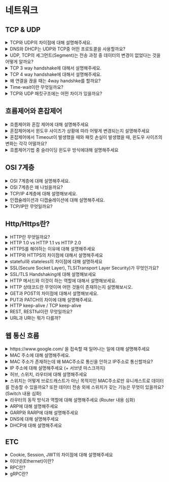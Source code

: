 # 네트워크
## TCP & UDP
<details>
<summary>TCP와 UDP의 차이점에 대해 설명해주세요.</summary>

<hr>

- TCP는 Receiver와 Sender사이에 연결을 만들고 해당 연결을 기반으로 데이터를 주고받는 **연결 지향형 프로토콜**이며 UDP는 연결 없이 전송하는 **비연결형 프로토콜**이다.
- TCP는 데이터를 순서대로 보내고 순서대로 수신하는 반면에 UDP는 수신의 순서가 중요하지 않다.
- TCP는 연결의 체증을 제어하기 위해 흐름제어(Flow Control)과 혼잡제어(Congestion Control)을 진행한다. 반대로 UDP는 수행하지 않는다.
- 속도 측면에서는 비연결형인 UDP가 더 빨라서 스트리밍과 같이 연속성이 중요한 서비스에 사용된다. 반면에 TCP는 속도가 느린대신 연결을 맺고 통신을 하기에 신뢰성이 중요한 서비스에 이용한다.

![](img/network/tcp_udp.png)

<hr>
</details>


<details>
<summary>DNS와 DHCP는 UDP와 TCP중 어떤 프로토콜을 사용할까요?</summary>

<hr>

- UDP를 사용한다. 그 이유는 Sender, Receiver사이에 연결을 맺으면 보내고 받는 데이터 크기에 비하여 연결에 드는 비용이 더 크기 때문이다. Root DNS 같은 경우 모든 것들과 TCP로 연결을 맺게 된다면 부담이 너무 크기에 연결 없는 UDP방식을 사용한다.

<hr>
</details>


<details>
<summary>UDP, TCP의 세그먼트(Segment)는 전송 과정 중 데이터의 변경이 없었다는 것을 어떻게 알까요?</summary>

<hr>

각각의 세그먼트는 헤더의 Checksum을 통해 데이터의 변경이 발생했는지 체크를 해준다.

- Sender는 세그먼트의 16-bit로 표현한 Content와 Header필드 값을 더한 다음 1의 보수를 만들어 checksum 필드에 추가한다.
- Receiver는 반대로 Content와 Header의 필드값을 16-bit로 변환 후 더한 값을 1의 보수로 변경한 후 checksum의 필드와 같은지 확인한다. 만약 같다면 데이터 전송 과정에서 문제가 발생하지 않은 것이고, 다르다면 해당 세그먼드는 에러가 담긴 세그먼트로 판단한다.

<hr>
</details>


<details>
<summary>TCP 3 way handshake에 대해서 설명해주세요.</summary>

<hr>

3 way handshake는 TCP통신에서 가상회선을 만드는 단계이다. 회선을 만드는 과정에서는 SYN 패킷과 ACK 패킷을 통해 회선을 만든다. 과정은 아래와 같다.

![Untitled](img/network/3-way-handshake.png)

1. 클라이언트는 서버에 접속을 요청하는 SYN 패킷을 보낸다.
2. 서버는 SYN요청을 받고 클라이언트에게 요청을 수락한다는 ACK 와 SYN flag 가 설정된 패킷을 발송하고 클라이언트가 다시 ACK으로 응답하기를 기다린다.
3. 클라이언트는 서버에게 연결을 맺었다는 ACK을 보내고 이후로부터는 연결이 이루어지게 된다.

<hr>
</details>


<details>
<summary>TCP 4 way handshake에 대해서 설명해주세요.</summary>

<hr>

4 way handshake는 TCP통신에서 가상 회선을 해제하는 단계이다. 과정은 아래와 같다.

![Untitled](img/network/4-way-handshake.png)

1. 클라이언트가 연결을 종료하겠다는 FIN플래그를 전송한다.
2. 서버는 확인메시지(ACK)를 보내고 남은 데이터를 이어서 전송한다.
3. 서버가 통신이 끝났으면 연결이 종료되었다고 클라이언트에게 FIN플래그를 전송한다.
4. 클라이언트는 확인했다는 메시지를 보낸다.

<hr>
</details>


<details>
<summary>왜 연결을 끊을 때는 4way handshke를 할까요?</summary>

<hr>

- Client가 데이터 전송을 마쳐서 연결을 끊으려 하더라도 Server는 아직 보낼 데이터가 남아 있을 수 있기 때문에 일단 FIN에 대한 ACK만 보내고, 데이터를 모두 전송한 후에 자신도 FIN 메세지를 보낸다.

<hr>
</details>


<details>
<summary>Time-wait이란 무엇일까요?</summary>

<hr>

4way handshake에서 Server에서 FIN을 전송하기 전에 전송한 패킷이 Routing 지연이나 패킷 유실로 인한 재전송 등으로 인해 FIN패킷보다 늦게 도착하는 상황이 발생하면 해당 패킷은 Drop되고 데이터는 유실될 것이다. 이러한 현상에 대비하여 Client는 Server로부터 FIN을 수신하더라도 일정시간(디폴트 240초) 동안 세션을 남겨놓고 잉여 패킷을 기다리는 과정을 거치게 되는데 이 과정을 TIME_WAIT 라고 한다.

<hr>
</details>


<details>
<summary>TCP와 UDP 패킷구조에는 어떤 차이가 있을까요?</summary>

<hr>

UDP는 비연결형 통신이라 출발지와 목적지의 Port정보와 UDP 세그먼트의 길이, checksum, data(payload)만을 갖고 있다.

하지만 TCP는 연결형 통신에 데이터간 전송 순서를 보장해야하기에 sequence number, ack number, receive window등 여러 추가 데이터들이 들어간다.

<hr>
</details>

## 흐름제어와 혼잡제어
<details>
<summary>흐름제어와 혼잡 제어에 대해 설명해주세요</summary>

<hr>

흐름제어(Flow Control)는 데이터의 수신자가 송신자가 보내주는 데이터의 양을 **수신자의 버퍼사이즈에 오퍼블로우가 발생하지 않도록 속도를 조절**해주는 방법이다.

전송 속도를 조절하는 방법은 상대방에게 응답을 할 때 TCP header중 하나인 **rwnd**에 **남은 버퍼 사이즈 정보를 추가**해서 보내주고 송신자는 해당 데이터를 보고 in-flight data의 양(전송 속도)을 조절한다.

> receive window를 참고하여 조절한다.
>

혼잡제어(Congestion Control)는 **네트워크 내의 패킷 수가 넘치게 증가하는 혼잡 현상을 방지**하는 방법이다. 즉, 네트워크의 혼잡을 피하기 위해 송신측에서 보내는 데이터의 전송 속도를 강제로 줄이는 작업을 말한다.

송신자는 congestion window를 통해 시간에 따른 네트워크 혼잡도를 판단해 Sending Rate를 변경한다.

> congestion window를 통해 조절한다.
>

Sender TCP window = min(congestion window, receive window)

<hr>
</details>

<details>
<summary>혼잡제어에서 윈도우 사이즈가 상황에 따라 어떻게 변경되는지 설명해주세요</summary>

<hr>

혼잡제어는 기본적으로 Window size를 **AIMD**(Additive Increase, Multiplicative Decrease)방식으로 전송이 성공적으로 진행되면 1씩 증가, 실패하면 절반으로 감소하는 방식으로 진행됩니다. 하지만 초기에는 window size를 1씩 증가시키면 최적점으로 가기까지 너무 오랜 시간이 걸려 Slow Start라고 전송이 성공적으로 진행될 시 2배씩 증가하도록 합니다. 2배씩 증가를 하며 손실이 발생하면 그 때부터 AIMD방식으로 손실이 발생했을 때는 2분의 1, 성공하였을 때는 1씩 증가시킵니다.

<hr>
</details>

<details>
<summary>혼잡제어에서 Timeout이 발생했을 때와 패킷 손실이 발생했을 때, 윈도우 사이즈의 변화는 각각 어떨까요?</summary>

<hr>

Timeout은 네트워크 상에 심각한 혼잡이라고 판단하여 Window size를 0으로 줄인 후, 다시 Slow Start를 통해 exponential하게 증가시킵니다. 반면에 패킷 손실의 경우는 AIMD의 방식대로 Window size를 절반으로 줄입니다.

> Timeout이 발생하여 window size를 0으로 줄인 후 Slow Start를 할 경우, 손실이 발생하기까지 window size를 2배 증가시키는 것이 아니라 Timeout이 발생한 지점의 절반 지점까지만 Exponential하게 2배씩 증가한다. 이를 **Congestion Avoidance**라고 한다.
>

<hr>
</details>

<details>
<summary>흐름제어기법 중 슬라이딩 윈도우 방식에대해 설명해주세요</summary>

<hr>

네트워크 상태가 안 좋으면 패킷 유실 가능성이 커지므로 적절한 송신량을 결정해야 하는데 한 번에 데이터를 받을 수 있는 데이터 크기를 윈도우 사이즈(window size)라고 하며 네트워크 상황에 따라 이 윈도우 사이즈를 조절하는 것을 슬라이딩 윈도우(sliding window)라고 한다.

- 슬라이딩 윈도우 프로토콜은 흐름제어를 위한 프로토콜 중 가장 많이 사용된다.
- Stop-and-wait 방식에서는 ack을 받고 나서 다음 프레임을 전송해야하여 비효율적인데 **슬라이딩 윈도우에서는 송신자가 보낸 프레임에 대한 ack을 받지 않더라도 윈도우 내에 있는 다른 프레임을 전송할 수 있다는 이점이 있다.**
- **슬라이딩 윈도는 데이터가 전송되었는지에 대한 확인 응답(ACK)이 수신될 때마다 윈도우의 범위를 이동시키기에 슬라이딩 윈도우라고 부른다.**

- 수신을 처리하고 프레임 재전송을 하는 방법에 따라 GO-BACK-N 과 Selective Retransmission으로 나뉘게 된다.
    - GO-BACK-N
        - 윈도우 내에서 오류가 발생한 프레임 이후의 패킷은 모두 버리고 재전송하는 방식이다.
        - 1~10까지의 프레임이 있을 때, 6번 프레임에 대한 응답이 오지 않는다면 6~10까지의 프레임을 모두 재전송한다.
    - 선택적 재전송 방식 (Selective Retransmission)
        - GO-BACK-N처럼 모든 패킷을 버리는 것이 아닌, 오류가 발생한 프레임만 선택적으로 재전송하는 방식이다.

### Reference
- [슬라이딩 윈도우 프로토콜 (흐름제어)](https://lordofkangs.tistory.com/58)

<hr>
</details>

## OSI 7계층
<details>

<summary>OSI 7계층에 대해 설명해주세요.</summary>

<hr>

OSI 7 계층은 네트워크 프로토콜이 통신하는 구조를 7개의 계층으로 분리하여 각 계층간 상호 작동하는 방식이다.

계층으로는 물리계층, 데이터링크 계층, 네트워크 계층, 전송 계층, 세션 계층, 표현 계층, 응용 계층으로 나뉘게 된다.

- 과거에는 통신용 규약이 표준화되지 않아 각 벤더에서 별도로 개발했기에 호환되지 않는 시스템이나 애플리케이션이 많았고 통신이 불가능했다. 이를 하나의 규약으로 통합하려는 노력이 현재 OSI 7계층으로 남아있다.

> OSI 7계층은 네트워크 동작을 이해하기에 좋지만 현재 대부분의 프로토콜은 TCP/IP 프로토콜 스택 기반으로 되어있다.

- 복잡한 데이터 전송 과정을 OSI 7계층으로 나누어보면 이해하기 쉽다.
- 계층별로 표준화된 프로토콜 템플릿을 통해 네트워크 프로토콜을 전부 개발하는 대신 계층별로 프로토콜을 개발해 네트워크 구성 요소들을 모듈화 할 수 있다.
- OSI 7계층은 계층의 역할과 목표에 따라 크게 2계층으로 나눌 수 있다.
    - 1~4계층: 데이터 플로 계층(Data Flow Layer) / 하위 계층(Lower Layer)
        - 상대방에게 데이터를 잘 전달하는 역할을 갖고 있다.
    - 5~7계층: 애플리케이션 계층(Application Layer) / 상위 계층(Upper Layer)

### 1계층 - 물리 계층

- 물리적 연결과 관련된 정보를 정의한다.
- 주로 전기 신호를 그대로 잘 전달하는 것이 목적이라 전기 신호가 1계층 장비에 들어오면 전기 신호를 재생성해서 내보낸다.
- 1계층 장비는 주소의 개념이 없어 전기 신호가 들어온 포트를 제외하고는 모든 포트에 같은 전기 신호를 전송한다.
- 주요 장비: 허브(Hub), 리피터(Repeater), 케이블(Cable), 커넥터(Connector), 트랜시버(Transeiver), 탭(TAP)
- 주요 프로토콜: RS-232, RS-449, C.35, S 등의 케이블
- PDU: **Bits**

> PDU → Prodocol Data Unit


### 2계층 - 데이터 링크 계층

- 전기 신호를 모아 우리가 알아볼 수 있는 데이터 형태로 처리한다.
- 주소 정보(**MAC**)를 정의하고 정확한 주소로 통신이 되도록 하는데 초점이 맞춰져 있다.

  > MAC 주소를 의미하는 NIC(Network Interface Card)는 2계층 구성요소이다.

- 1계층과 다르게 주소의 개념이 있어 출발지와 도착지 주소를 확인하고 자신에게 보낸 것이 맞는지에 대해 검사한 후 데이터 처리를 수행한다.
- 전기 신호를 모아 데이터 형태로 처리하여 데이터에 대한 에러를 탐지하거나 고치는 역할을 수행할 수 있다.
    - 이더넷 기반 네트워크의 2계층에서는 에러 탐지 역할만 수행한다.
- 주요 장비: **스위치, 브릿지, 네트워크 카드**
- 주요 프로토콜: IEEE 802.2, FDDI
- PDU: **Frames**

### 3계층 - 네트워크 계층

- 논리적 주소인 IP가 정의된다.
- 3계층 장비인 라우터는 네트워크 주소 정보(IP)를 이용해 IP 주소를 이해할 수 있고 IP주소를 사용해 최적의 경로를 찾아 해당 경로로 패킷을 전송하는 역할을 한다.
- 주요 장비: **라우터, L3 스위치**
- 주요 프로토콜: **ARP, IPv4, IPv6, NAT, IPSec, VRRP, 라우팅 프로토콜**
- PDU: **Packets**

### 4계층 - 트랜스포트 계층

- 1,2,3계층은 신호와 데이터를 올바른 위치로 보내고 실제 신호를 잘 만들어 보는데 집중하였다면 4계층은 실제로 해당 데이터들이 정상적으로 잘 보내지도록 확인하는 역할을 한다.
- 패킷이 유실되거나 순서가 바뀌었을 때 바로잡아주는 역할을 담당한다.
- 주요 장비: **로드 밸런서, 방화벽**
- 주요 프로토콜: **TCP, UDP**, SCTP, DCCP, AH, AEP
- PDU: **Segments**

### 5계층 - 세션 계층

- 양 끝단의 응용 프로세스가 연결을 성립하도록 도와주고 연결이 안정적으로 유지되도록 관리하며 작업 완료 후에는 연결을 끊는 역할을 한다.
- TCP/IP 세션을 만들고 없애는 책임을 진다.
- 에러로 중단된 통신에 대한 에러 복구와 재전송도 수행한다.
- 주요 프로토콜: L2TP, PPTP, NFS, RPC, RTCP, SIP, SSH
- PDU: Datas

### 6계층 - 표현 계층

- 표현 방식이 다른 애플리케이션이나 시스템 간 통신을 돕기 위해 하나의 통일된 구문 형식으로 변환시키는 기능을 수행한다.
- 사용자 시스템의 응용 계층에서 데이터의 형식상 차이를 다루는 부담을 줄여준다.
- 번역기나 변환기 역할을 수행한다.
- MIME 인코딩, 암호화, 압축, 코드 변환과 같은 동작이 이루어진다.
- 주요 프로토콜: **TLS, SSH**, AFP
- PDU: Datas

### 7계층 - 애플리케이션 계층

- 애플리케이션 프로세스를 정의하고 애플리케이션 서비스를 수행한다.
- 네트워크 소프트웨어의 UI부분이나 사용자 입출력 부분을 정의한다.
- 주요 프로토콜: **HTTP, SMTP**, SMP, STUN, TFTP, TELNET, FTP
- PDU: Datas

<hr>
</details>

<details>
<summary>OSI 7계층은 왜 나눴을까요?</summary>

<hr>

- 통신이 일어나는 과정을 단계별로 파악할 수 있다.
- 계층이 독립적으로 분리되어 있어 특정 부분에 문제가 발생하면 다른 단계의 장비 및 소프트웨어를 건드리지 않아도 문제가 발생한 단계만 고치면 된다.

<hr>
</details>

<details>
<summary>TCP/IP 4계층에 대해 설명해보세요.</summary>

<hr>

- 현대 네트워크는 대부분 TCP/IP와 이더넷으로 이루어져있다.
- 실용성에 중점을 두고 개발되었다.
- OSI 7계층과 다르게 4계층으로 구분되어 있다.

![](img/network/tcp_ip_4layer.png)

<hr>
</details>

<details>
<summary>인캡슐레이션과 디캡슐레이션에 대해 설명해주세요.</summary>

<hr>

![Untitled](img/network/encapsulation.png)

**인캡슐레이션(Encapsulation)**

- 상위 계층에서 하위 계층으로 데이터를 보내면 물리 계층에서 전기 신호 형태로 네트워크를 통해 신호를 보내는 과정을 의미한다.
    - 상위 계층에서 내려오며 OSI 7계층을 기준으로 4, 3, 2 계층은 각각 네트워크 전송에 있어 자신이 필요한 정보를 헤더에 붙여서 보낸다.
    - 헤더에 붙이는 정보는 우리가 알아볼 수 있는 문자가 아닌 미리 정의된 비트 단위로 쓴다.

**디캡슐레이션(Decapsulation)**

- 하위 계층에서 상위 계층으로 데이터를 보내는 과정을 의미한다.
    - 상위 계층으로 디캡슐레이션하면서 각각 계층에서 추가된 헤더를 벗겨내며 정보를 확인한다.

📌 헤더에 아래의 정보는 반드시 포함되어 있어야 한다.

- **현재 계층에서 정의하는 정보**
    - 4계층의 목적은 큰 데이터를 잘 분할하고 받는 쪽에서 잘 조립하는 것이다. 시퀀스, 애크 번호와 같이 데이터의 순서와 누락된 패킷이 없는지 확인하는데 필요한 정보를 헤더에 적어 넣는다.
    - 3계층 헤더에는 3계층에서 정의하는 논리적인 주소인 **출발지, 도착지 IP 주소**를 헤더에 적어둔다.
    - 2계층은 MAC 주소를 정의하는데 3계층처럼 2계층도 **출발지, 도착지 MAC 주소** 정보를 헤더에 넣습니다.
- **상위 프로토콜 지시자**

  > 인캡슐레이션 과정에서는 상위 프로토콜이 많아도 문제가 없지만 디캡슐레이션하는 목적지 쪽에서는 헤더에 아무 정보가 없으면 어떤 상위 프로토콜로 올려보내 줘야 할지 결정할 수 없다. 그래서 헤더에 상위 프로토콜 지지자는 필수적으로 기재해야 한다.
  >

  > 각 계층마다 상위 프로토콜 지지자를 갖고 있지만 이름이 달라 4계층은 포트 번호(Port Number), 3계층은 프로토콜 번호(Protocol Number), 2계층은 이더 타입(Ether type)이라고 부른다.
  >
  > - 포트번호는 4계층 헤더에 기재되었지만 애플리케이션 계층에서 프로토콜 종류를 나타내주는 정보이다.

<hr>
</details>


<details>
<summary>TCP/IP란 무엇일까요?</summary>

<hr>

TCP/IP는 **인터넷 프로토콜 스위트**로 온라인상의 안전하고 효율적인 데이터 전송의 필수 요건을 정의한다.

> 인터넷 프로토콜 스위트(Internet Protocol Suite)는 인터넷에서 컴퓨터들이 서로 정보를 주고받는데 쓰이는 통신규약(프로토콜)의 모음이다.
>

> 인터넷 프로토콜 중 TCP와 IP가 가장 많이 쓰이기 때문에 TCP/IP 프로토콜 슈트라고 불린다. (거의 현대 네트워크의 대부분이 TCP/IP와 이더넷으로 이루어져있다.)
>

TCP/IP는 패킷 통신 방식의 인터넷 프로토콜인 IP (인터넷 프로토콜)와 전송 조절 프로토콜인 TCP (전송 제어 프로토콜)로 이루어져 있다. IP는 패킷 전달 여부를 보증하지 않고, 패킷을 보낸 순서와 받는 순서가 다를 수 있다. TCP는 IP 위에서 동작하는 프로토콜로, 데이터의 전달을 보증하고 보낸 순서대로 받게 해준다. HTTP, FTP, SMTP 등 TCP를 기반으로 한 많은 수의 애플리케이션 프로토콜들이 IP 위에서 동작하기 때문에, 묶어서 TCP/IP로 부르기도 한다.

즉, TCP/IP를 사용한다는 것은 송신자가 수신자에게 IP 주소를 사용하여 데이터를 전달하고 해당 전송의 신뢰성은 TCP를 통해 유지하게 된다.

### OSI와 비교

두 모델은 관련은 있으나 서로 완전히 들어맞지는 않는다.

가장 큰 차이는 계층의 수다. OSI 7계층과 다르게 4계층으로 구분되어 있다.

![Untitled](img/network/tcp-ip.png)

### Reference
- [https://aws-hyoh.tistory.com/entry/TCPIP-쉽게-이해하기](https://aws-hyoh.tistory.com/entry/TCPIP-쉽게-이해하기)

<hr>
</details>

## Http/Https란?
<details>
<summary>HTTP란 무엇일까요?</summary>

<hr>

- 서버/클라이언트 모델을 따라 데이터를 주고받기 위한 프로토콜이다.
- 인터넷 상에서 하이퍼텍스트를 교환하기 위해 **통신규약으로 80포트를 사용**하고 있다.
- OSI 7계층 중에서는 **7계층인 애플리케이션 레벨**에 속하며 TCP/IP위에서 작동한다.
- 상태를 갖고 있지 않은 **Stateless 프로토콜**이며 Method, Path, Version, Header, Body 등으로 구조가 구성되어 있다.

<hr>
</details>

<details>
<summary>HTTP 1.0 vs HTTP 1.1 vs HTTP 2.0</summary>

<hr>

### HTTP 1.0

- 브라우저에 친화적인 프로토콜이다.
- Method: GET, HEAD, POST
- Connection 특성: 응답 직후 종료

> Connection을 응답 직후에 닫기 때문에 각각의 요청마다 새로운 연결을 열고 닫으며 불필요한 3-way handshaking을 하게 된다.


### HTTP 1.1

- 오늘날 가장 많이 사용되는 HTTP 버전이다.
- 영구 및 `파이프 라인` 연결, 압축/압축 해제, 가상 호스팅, 캐시 등이 추가되어 응답속도가 빨라지고 대역폭이 절약되는 등 성능 최적화 및 기능 향상되었다.
- Method: GET, HEAD, POST, PUT, DELETE, TRACE, OPTIONS
- Connection 특성: Persistent Connection(지속 연결)
    - 한번 Connection을 맺고 해당 Connection이 열려있다면, Connection을 통해 Request/Response 작업을 진행한다.
    - `HTTP 1.1 Keep-Alive Pipelining`: Pipelining을 사용할 때, client는 여러 request를 response의 응답을 기다리지 않고 보낼 수 있다.
    - `HTTP 1.1 Keep-Alive Multiple Connections`: 클라이언트는 많은 양의 objects를 검색하는 성능을 높이기 위해 TCP 다중 연결을 할 수 있다.

### HTTP 2.0

- HTTP 1.1 프로토콜을 계승하며 성능 향상에 초점을 맞췄다.
    - HTTP 1.1은 Plain Text(평문)을 사용하고 개행으로 구별되었으나 2.0은 바이너리 포맷으로 인코딩된 Message, Frame으로 구성된다.
- Connection: **Multiplexed Streams**
    - 한 Connection으로 동시에 여러 개 메시지를 주고 받을 수 있으며, Response는 순서에 상관없이 stream으로 주고받는다.

### Reference
- [HTTP 프로토콜 1.0 vs 1.1 vs 2.0 비교](https://hirlawldo.tistory.com/106)

<hr>
</details>


<details>
<summary>HTTPS를 해야하는 이유에 대해 설명해주세요</summary>

<hr>

패킷 탈취, 클라이언트 위장할 수 있는 등의 보안문제로부터 사용자와 서비스를 보호해줍니다.

<hr>
</details>

<details>
<summary>HTTP와 HTTPS의 차이점에 대해서 설명해주세요</summary>

<hr>

- HTTP는 따로 암호화 과정을 거치지 않기 때문에 중간에 패킷을 가로챌 수 있고, 수정할 수 있다. 즉, HTTP는 보안에 취약점이 있어 이를 보안하기 위해 HTTPS가 나왔다. HTTPS는 중간에 암호화 계층을 거쳐서 패킷을 암호화한다.
- HTTP는 통신규약으로 80포트를 사용하며 HTTPS는 443포트를 사용한다.
- HTTPS는 대칭키와 비대칭키 암호화를 모두 사용하여 빠른 연산속도와 안정성을 모두 얻고 있다. HTTP와 비교하였을 때는 키의 암호화/복호화 과정이 필요하여 속도가 느리긴하지만 거의 차이를 느끼기 어렵다.

### HTTPS 동작 과정

1. 브라우저(클라이언트)가 서버로 최초 연결을 시도한다.
2. 서버는 인증서(공개키)를 브라우저에게 넘겨준다.
3. 브라우저는 인증서의 유효성을 검사하고 세션키를 발급한다.
4. 브라우저는 세션키를 보관하고 추가로 서버의 공개키로 세션키를 암호화하여 서버로 전송한다.
5. 서버는 개인키로 암호화된 세션키를 복호화하여 세션키를 얻는다.
6. 브라우저와 서버는 동일한 세션키를 공유함으로 데이터를 전달할 때 세션키로 암호화/복호화를 진행한다.

### Reference
- [2022-ConquerCS/HTTP vs HTTPS.md at main · woowacourse-study/2022-ConquerCS](https://github.com/woowacourse-study/2022-ConquerCS/blob/main/2%EC%A3%BC%EC%B0%A8/%EB%A0%89%EC%8A%A4/HTTP%20vs%20HTTPS.md)

<hr>
</details>


<details>
<summary>stateful와 stateless의 차이점에 대해 설명하세요</summary>

<hr>

### Stateful

**Statsful**은 서버가 클라이언트의 상태를 보존하여 둘 사이의 상태를 유지하는 것을 의미한다. 대표적으로는 홈페이지 로그인을 하였을 때 서버가 상태를 유지하여 페이지를 이동하여도 로그인이 유지되는 예가 있다. 이때 정보들은 일반적으로 브라우저의 쿠키나 서버의 세션 메모리에 저장한다.

- Stateful은 사용중이던 서버의 사용이 어려워져 다른 서버를 사용해야 할 때 발생한다. 다른 서버를 사용할 경우, 해당 서버에서는 이전에 사용하던 서버에서 갖고 있던 상태값들을 갖고있지 않아서 문제가 발생하게 된다.
- 또한 서버에서 갖고 있을 클라이언트의 정보량(용량)은 한정적일텐데 많은 유저가 몰릴 경우 처리량의 한계를 느낄 수 있다.

> 현업에서는 이러한 클라이언트의 상태 데이터를 따로 캐시 서버(Redis)에 저장하여 이용한다.
>

> 프로토콜로는 TCP가 있다.
>

### Stateless

**Stateless**는 서버가 클라이언트의 상태를 보존하지 않는 관계를 의미한다. 서버는 단순히 요청이 오면 응답을 보내주는 역할만을 수행하며, 상태 관리는 모두 클라이언트에게 위임한다. 즉, 통신에 필요한 모든상태 정보는 클라이언트가 갖고있다가 서버와 통신할 때 해당 정보들을 같이 보내어 통신을 하는 구조이다. 덕분에 Stateful와 다르게 사용중이던 서버의 장애가 발생하였을 때 다른 서버를 이용하여도 문제가 없다.

- 대표적인 Stateless 프로토콜로는 UDP와 HTTP가 있다.
- 스케일 아웃(수평확장)이 유리하다.
- 단점
  - Stateless의 문제점으로는 대표적으로 요청을 할 때마다 자신의 정보를 담아 보내야해서 Stateful보다 많은 데이터가 소모된다는 점이있다.
  - 요청마다 TCP/IP 을 새로 맺어야 함 - 3 way handshake 시간이 추가됨.
  - 단적인 예로는 페이지 로딩을 위해 html, js, css 등의 파일을 로드할 때 N번의 3way handshaking이 필요했다.
  - 지금은 http 지속 연결(Persistent Connections)로 문제 해결

### Reference
- [[WEB] 🌐 Stateful / Stateless 차이 💯 정리](https://inpa.tistory.com/entry/WEB-%F0%9F%93%9A-Stateful-Stateless-%EC%A0%95%EB%A6%AC)

<hr>
</details>


<details>
<summary>SSL(Secure Socket Layer), TLS(Transport Layer Security)가 무엇인가요?</summary>

<hr>

HTTPS를 위해 사용되는 **암호화기반의 인터넷 보안 프로토콜**이다. 이는 전달되는 모든 데이터를 암호화하고 사이버 공격도 차단한다.

둘의 차이 SSL은 1996년 이후 업데이트 되지 않고 사라지고 있다. 그렇기에 취약성도 있어 사용 중단을 권장하고 있다. 이를 대체할 것이 바로 TLS이다. TLS는 SSL의 업데이트 버전이다.

<hr>
</details>


<details>
<summary>SSL/TLS Handshaking에 대해 설명해보세요</summary>

<hr>

![Untitled](img/network/ssl-handshaking.png)

1. ***ClientHello(암호화 알고리즘 나열 및 전달)***: 클라이언트가 서버에 연결을 시도하며 전송하는 패킷이다. 자신이 사용가능한 Cyper Suite 목록, SessionID, SSL 프로토콜 버전, Random Byte등을 전달한다.

   > Cipher Suite는 SSL 프로토콜 버전, 인증서 검정, 데이터 암호화 프로토콜, Hash 방식 등의 정보를 담고 있는 존재이다.

2. ***ServerHello(암호화 알고리즘 선택)***:  서버는 클라이언트가 보낸 ClientHello 패킷을 받아 CyperSuite 중 하나를 선택한 후 자신의 SSL 프로토콜 버전 등과 함께 다음 클라이언트에게 보낸다.

   > ClientHello에서 보낸 Cyper Suite는 여러개이지만 ServerHello에서는 서버가 한개만을 선택하여 보내기에 1개의 CyperSuite가 들어있다.

3. ***Server Certificate(인증서 전달)***: Server는 자신의 Server가 발행한 공개키가 들어있는 SSL인증서를 클라이언트에게 전달한다. 클라이언트는 서버가 보낸 CA의 개인키로 암호화된 SSL인증서를 CA에 등록되어있는 공개키를 사용해 복호화한다. 복호화에 성공하면 인증서는 CA가 서명한 것이 맞으니 유효성 검증이 되는 것이다.
    1. ***Server Key Exchange / ServerHello Done***:  서버의 공개키가 SSL 인증서 내부에 없는 경우 서버가 직접 전달하겠다는 뜻으로 공개키가 SSL 인증서 내부에 있을 경우 Server KeyExchange 과정은 생략된다.

       인증서 내부에 서버의 공개키가 있다면 클라이언트가 CA의 공개키를 통해 인증서를 복호화한 후 서버의 공개키를 확보할 수 있다. 그리고 서버가 작업을 마쳤다고 **ServerHelloDone**을 전달한다.

4. ***Client Key Exchange(데이터를 암호화 할 대칭키 전달)***: 클라이언트는 데이터 암호화에 사용할 대칭키를 생성한 후 SSL 인증서 내부에서 추출한 서버의 공개키를 이용하여 암호화한 후 서버에 전달한다. 전달된 대칭키가 SSL Handshaking의 목적이자, 추후 데이터를 암호화할 대칭키이다.
5. ***Client/Server Hello Done(정보 전달 완료)***
6. ***ChangeCipherSpec/ Finished*** : ChangeCiperSpec 패킷은 클라이언트와 서버 모두가 서로에게 보내는 패킷으로 교환할 정보를 모두 교환한 뒤 통신할 준비가 다 되었음을 알리는 패킷이다. 그 후 finish 패킷을 보내어 SSL handshake를 종료한다.

### Reference
- [2022-ConquerCS/TLS, SSL HandShake.md at main · woowacourse-study/2022-ConquerCS](https://github.com/woowacourse-study/2022-ConquerCS/blob/main/2%EC%A3%BC%EC%B0%A8/%EB%A0%89%EC%8A%A4/TLS%2C%20SSL%20HandShake.md)

<hr>
</details>


<details>
<summary>HTTP 메서드와 이것이 하는 역할에 대해서 설명해보세요.</summary>

<hr>

HTTP 메소드는 `클라이언트가 웹 서버에게 사용자 요청의 목적이나 종류를 알리는 수단`이다.

- `GET` : 리소스 조회
- `POST` : 요청 데이터 처리, 주로 데이터 등록에 사용
- `PUT` : 리소스를 대체, 해당 리소스가 없으면 생성
- `PATCH` : 리소스를 일부만 변경
- `DELETE` : 리소스 삭제
- `HEAD`: GET과 동일하지만 메시지 부분을 제외하고, 상태 줄과 헤더만 반환
- `OPTIONS`: 대상 리소스에 대한 통신 가능 옵션을 설명(주로 CORS에서 사용)
- `CONNECT`: 대상 자원으로 식별되는 서버에 대한 터널을 설정
- `TRACE`: 대상 리소스에 대한 경로를 따라 메시지 루프백 테스트를 수행

![](img/network/http_method.png)

<hr>
</details>


<details>
<summary>HTTP 상태코드란 무엇이며 어떤 것들이 존재하는지 설명해보시오.</summary>

<hr>

http 상태 코드는 클라이언트가 보낸 요청의 처리 상태를 응답에서 알려주는 기능이다.

- **1xx (Informational)**: 요청이 수신되어 처리중
- **2xx (Successful)**: 요청 정상 처리
- **3xx (Redirection)**: 요청을 완료하려면 추가 행동이 필요
- **4xx (Client Error)**: 클라이언트 오류, 잘못된 문법등으로 서버가 요청을 수행할 수 없음
- **5xx (Server Error)**: 서버 오류, 서버가 정상 요청을 처리하지 못함

<hr>
</details>

<details>
<summary>GET과 POST의 차이점에 대해서 설명해보세요.</summary>

<hr>

- GET: 서버로부터 리소스를 가져오기 위해 사용된다.
- POST: 서버로부터 리소스를 생성/변경하기 위해 사용된다.

**차이**

- GET의 경우 요청에 대해 캐시가 가능하고 POST는 캐시가 불가능하다.
- GET 요청은 멱등하나 POST는 서버에 리소스를 생성/업데이트 하여 멱등하다고 볼 수 없다.

<hr>
</details>


<details>
<summary>PUT과 PATCH의 차이에 대해 설명해주세요.</summary>

<hr>

- `PUT` : 리소스의 **모든 것**을 업데이트 한다.
- `PATCH` : 리소스의 **일부**를 업데이트 한다.

`PUT`은 항상 전체 리소스를 포함하여 요청을 보내어 **멱등성**(같은 요청을 여러번 수행하여도 동일한 결과를 만드는)성질을 갖고 있다.

하지만 반대로 `PATCH`는 변경을 하고싶은 일부 속성만을 변경하기에 상황에 따라 멱등성을 보장할 수도, 보장되지 않을 수도 있다.

대표적인 예시를 들면 `PATCH`요청을 보낼 때, 나이를 30으로 업데이트 하는 요청을 body에 `age:30`과 같이 명시적으로 보낼 경우 멱등성을 보장한다. 하지만 나이를 한 살 올리라는 의미로 `value:1` 의 값을 body에 담아 보낼 경우 요청을 보낼 때마다 결과가 달라 멱등하지 않게 된다.

### Reference
- [[ RESTful API] PUT과 PATCH의 차이 - 멱동성을 보장하는 PUT, 멱등성을 보장하지 않는 PATCH](https://oen-blog.tistory.com/211)

<hr>
</details>


<details>
<summary>HTTP keep-alive / TCP keep-alive</summary>

<hr>

**HTTP keep-alive**

`HTTP keep-alive`는 HTTP의 Persistent Connection을 맺는 기법 중 하나로 `HTTP 1.0+`부터 지원하고 있다. 하지만 해당 옵션은 설계상 여러 문제점(e.g. proxy 문제)이 생기며 `HTTP/1.1`부터는 사용되고 있지 않지만 여전히 많은 웹 애플리케이션에서 사용하고 있다.

> `HTTP/1.1`은 기본적으로 Persistent Connection을 지원하지만 `HTTP/1.0`은 하나의 요청이 끝나면 Connection을 닫는 것이 기본 설정이라 HTTP/1.0에서 지속 커넥션을 사용하려면 특정한 헤더들을 추가해줘야 한다. 그것이 바로 Connection 헤더와 Keep-alive 헤더이다.
>

**TCP의 Keep alive**

3-way handshake를 통해 얻은 세션을 요청에 대한 응답을 하더라도 없애지 않고 계속 유지해주는 기능이다.

![Untitled](img/network/tcp_keepAlive.png)

그림과 같이 TCP Keepalive는 일정 시간이 지나면 연결된 세션이 살아있는지 확인하기 위해 아주 작은 양의 패킷을 하나 보낸다. 패킷은 연결을 유지하기 원하는 쪽에서 보낸다. 패킷을 주고 받은 다음에 타이머는 원점으로 돌아가고 카운트를 진행한다.
최초로 세션이 연결된 다음 `tcp_keepalive_time` 동안 기다린다. 그리고 확인 패킷을 보내게 된다. 확인 패킷에 대한 응답이 오지 않으면 `tcp_keepalive_intv` 간격으로 `tcp_keepalive_probes` 만큼 패킷을 더 보낸다. `tcp_keepalive_probes`의 마지막 패킷에 대해서 응답이 오지 않으면 연결을 끊는다.
TCP Keepalive는 연결된 세션의 재활용 측면에서만 아니라 좀비 커넥션의 삭제에도 도움을 준다.
TCP 연결을 끊으려면 FIN 패킷이 필요하다. 하지만 다양한 이유로 FIN 패킷을 받을 수 없는 상황이 된다면 FIN 을 전달할 수 없어 계속 연결된 것처럼 남아있게 된다. TCP Keepalive 옵션을 사용한다면 일정시간동안 확인 패킷을 보내는 로직을 통해 일정시간 동안 응답이 없다면 연결을 종료하기 때문에 좀비 커넥션을 방지할 수 있다.

> TCP Keep-alive는 두 종단 간의 연결을 유지하기 위함이지만, HTTP keep-alive는 최대 얼마동안 연결을 유지할지 정하는 목적을 갖고 있다.
>

### Reference
- [Keepalive 정리](https://devidea.tistory.com/60)

<hr>
</details>


<details>
<summary>REST, RESTful이란 무엇일까요?</summary>

<hr>

Representational State Transfer(REST)는 API 작동 방식에 대한 조건을 부과하는 소프트웨어 아키텍처이다. REST 아키텍처 스타일을 따르는 API를 REST API라고 한다. 또한 REST 아키텍처를 구현하는 웹 서비스를 RESTful 웹 서비스라고 한다.

> RESTful API라는 용어는 일반적으로 RESTful 웹 API를 나타낸다.
>

REST의 특징은 Uri로 자원을 표시하고, 행위를 Http Method로 표현한다는 특징이 있다.

### REST 아키텍처 스타일의 원칙

- Uniform Interface (균일한 인터페이스)
  - 균일한 인터페이스는 모든 RESTful 웹 서비스 디자인의 기본으로 서버가 표준 형식으로 정보를 전송함을 나타냅니다.
- Stateless (무상태)
  - 클라이언트는 임의의 순서로 리소스를 요청할 수 있으며 모든 요청은 무상태이거나 다른 요청과 분리된다.
- Cacheable (캐시 가능성)
  - RESTful 웹 서비스는 서버 응답 시간을 개선하기 위해 클라이언트 또는 중개자에 일부 응답을 저장하는 프로세스인 캐싱을 지원한다.
- 온디맨드 코드
  - REST 아키텍처 스타일에서 서버는 소프트웨어 프로그래밍 코드를 클라이언트에 전송하여 클라이언트 기능을 일시적으로 확장하거나 사용자 지정할 수 있다.
- 계층화 시스템

### RESTful API의 이점

- **확장성**

  REST API를 구현하는 시스템은 REST가 클라이언트-서버 상호 작용을 최적화하기 때문에 효율적으로 크기 조정할 수 있습니다. 무상태는 서버가 과거 클라이언트 요청 정보를 유지할 필요가 없기 때문에 서버 로드를 제거합니다. 잘 관리된 캐싱은 일부 클라이언트-서버 상호 작용을 부분적으로 또는 완전히 제거합니다. 이러한 모든 기능은 성능을 저하시키는 통신 병목 현상을 일으키지 않으면서 확장성을 지원합니다.

- **유연성**

  RESTful 웹 서비스는 완전한 클라이언트-서버 분리를 지원합니다. 각 부분이 독립적으로 발전할 수 있도록 다양한 서버 구성 요소를 단순화하고 분리합니다. 서버 애플리케이션의 플랫폼 또는 기술 변경은 클라이언트 애플리케이션에 영향을 주지 않습니다. 애플리케이션 함수를 계층화하는 기능은 유연성을 더욱 향상시킵니다. 예를 들어, 개발자는 애플리케이션 로직을 다시 작성하지 않고도 데이터베이스 계층을 변경할 수 있습니다.

- **독립성**

  REST API는 사용되는 기술과 독립적입니다. API 설계에 영향을 주지 않고 다양한 프로그래밍 언어로 클라이언트 및 서버 애플리케이션을 모두 작성할 수 있습니다. 또한 통신에 영향을 주지 않고 양쪽의 기본 기술을 변경할 수 있습니다.

<hr>
</details>


<details>
<summary>URL과 URI는 뭐가 다를까?</summary>

<hr>

URL은 `위치 지정자`, URI는 `식별자`이다.

- URL은 Domain name

<hr>
</details>

## 웹 통신 흐름

<details>
<summary>https://www.google.com/ 을 접속할 때 일어나는 일에 대해 설명해주세요</summary>

<hr>

1. 웹 브라우저에 URL을 입력하고 Enter 키를 누릅니다.
2. 웹 브라우저가 도메인의 IP 주소를 조회합니다. (먼저 캐시를 찾고, 그다음 DNS를 검색합니다.)
  - Local DNS, Root DNS, TLD(Top Level Domain), Authoritative DNS 서버 순으로 탐색
3. 웹 브라우저가 찾은 IP 주소를 기반으로 서버와의 TCP 연결을 시작합니다.

   TCP/IP(Transmission Control Protocol/Internet Protocol)라고 하는 전송 제어 프로토콜을 사용하여 라우터 장비, 인터넷 서비스 제공회사 교환기를 통해 이동되어, 통신 회사간 경로인 라우팅 테이블을 따라서 연결할 IP 주소가 있는 웹 서버를 찾는다.

   > 요즘에는 많은 웹 사이트들이 직접 서버에 연결하기 보다는 콘텐츠 전송 네트워크(CDN)를 사용하여 정적 및 동적 콘텐츠를 웹 브라우저 가까이에 위치 시킨다.
   >

   > CDN은 콘텐츠를 사용자에게 더 가까이 제공하여 사이트의 원본 연결 성능을 개선하는 캐싱 서버의 글로벌 분산 네트워크입니다.
   >

   웹 브라우저가 인터넷에서 서버를 찾으면 웹 서버와 TCP 연결을 설정하고, HTTP를 통해 평문 통신을 시작합니다. 그러나, HTTPS를 사용하는 경우 주고 받는 데이터의 암호화를 위한 TLS (Transport Layer Security) 핸드셰이크라는 추가 과정을 수행한다.

4. 웹 브라우저가 HTTP 요청을 서버로 전송합니다. (필요한 경우, HTTPS 보안 통신이 진행됩니다.)

   웹 브라우저가 서버에 연결되면 통신 규약에 따라 요청을 보낸다.

5. 웹 서버가 요청을 처리하고 응답을 다시 웹 브라우저로 전송합니다.
  - 해당 부분에서는 Spring MVC 동작 과정을 엮어서 설명해도 좋다.
6. 웹 브라우저가 전송 받은 콘텐츠를 렌더링합니다.

<hr>
</details>


<details>
<summary>MAC 주소에 대해 설명해주세요.</summary>

<hr>

MAC(Media Access Control) 주소는 컴퓨터간 데이터를 전송하기 위해 있는 컴퓨터의 물리적 주소이다. 네트워크에 접속하는 모든 장비는 MAC주소라는 **물리적인 주소**가 있어야 해당 주소를 통해 통신할 수 있다. 통신은 일반적으로 논리적 주소인 IP를 기반으로 데이터를 요청/응답을 받는데 IP간 통신을 할 때는 내부적으로 2계층에서 각 라우터의 hop에서 MAC 주소와 MAC 주소 통신의 연속적인 과정을 거치게 된다.

- NIC(Network Interface Card)를 가진 각각의 기기들(컴퓨터, 라우터, 스위치 등)은 제조사가 부여하는 고유 번호인 MAC 주소를 갖고 있다.
- **MAC 주소는 2계층인 데이터 링크 계층**에서 사용된다.
- MAC 주소는 네트워크 장비 제조업체에서 장비를 출하할 때, 제조 업체에 할당된 주소 풀에 있는 주소를 할당한다
    - 제조 업체에 할당된 주소 풀을 **제조사 코드(Vendor Code)**라고 부르며 이는 국제 기구인 IEEE가 관리한다.
    - 생산할 때 하드웨어적으로 정해져 나오므로 **BIA(Burned-In Address)**라고도 부른다.
- MAC 주소는 16진수 12자리의 **48비트**로 표현된다.
    - 48비트는 24비트 단위로 앞 뒤로 구분된다.
    - 앞의 24비트인 **OUI**는 **제조사 코드**가 들어간다.
    - 뒤의 24비트인 **UAA**는 각 제조사에서 자체적으로 할당한다.
- 2계층에서의 동작
    - NIC는 자신의 MAC 주소를 갖고있고 전기 신호가 들어오면 2계층에서 데이터 형태(패킷)으로 변환하여 내용을 구분한 후 도착지 MAC 주소를 확인한다. 이때 도착지 MAC 주소가 자신의 MAC 주소와 다르면 패킷을 폐기한다. 반대로 패킷의 목적지 주소가 자신이거나 브로드캐스트, 멀티캐스트와 같은 그룹 주소이면 처리해야 할 주소로 인지해 패킷 정보를 상위 계층으로 넘겨준다.

PC간 통신을 할 때는 IP주소만을 알고 통신을 하며 거쳐가는 기기들의 MAC주소는 알지 못한다. 우리가 MAC주소를 전달하지 않아도 네트워크단에서 IP주소로 MAC주소를 알아오는 프로토콜이 존재하는데 이를 `ARP`라고 한다.

### Reference
- [맥 어드레스란 무엇인가? IP주소와 맥주소(MAC address) 차이, 맥 주소 확인하는 법 - 네트워크 기초](https://jhnyang.tistory.com/404)

<hr>
</details>


<details>
<summary>MAC 주소가 존재하는데 왜 MAC주소로 통신을 안하고 IP주소로 통신할까요?</summary>

<hr>

MAC 주소는 바로 옆 기기와의 통신에만 사용된다. 거리가 멀리 있는 기기간의 통신을 하게 될 경우 중간에 여러 기기들을 거쳐가야하기에 MAC주소로는 판단할 수 있다.

이를 해결하기 위해 IP주소가 존재한다. 만약 IP 주소 없이 MAC 주소만을 통해 라우팅한다면 각 고유한 주소를 라우팅 테이블에 일일이 입력하면 라우터에 부하가 걸릴 것이다. IP주소는 연속성을 갖기 때문에 IP주소를 다수로 한줄에 지정해줄 수 있으니 편리하다는 이점이 있다.

반대로 IP주소만을 사용할 경우에는 IP주소는 논리적인 주소라 언제든지 변경될 수 있는 특성때문에 문제가 발생할 수 있다. 그리하여 변경되지 않는 물리적 MAC 주소를 같이 사용한다.

<hr>
</details>

<details>
<summary>IP 주소에 대해 설명해주세요 (+ 서브넷 마스크까지)</summary>

<hr>

- IP는 v4, v6 두 체계가 사용되며 IPv4는 32비트, IPv6는 128비트이다.
- IPv4를 표기할 때는 4개의 옥텟(Octet, `.`)이라고 불리는 단위로 나눈다.
- MAC 주소는 16진수로 표현하였지만 IP는 10진수로 표기한다.
- IP 주소는 **네트워크 주소**와 **호스트 주소** 두 부분으로 나뉜다.→ 서브넷 마스크
    - **네트워크 주소** - 호스트들을 모은 네트워크를 지칭하는 주소로 네트워크 주소가 동일한 네트워크를 로컬 네트워크라고 한다.
    - **호스트 주소** - 하나의 네트워크 내에 존재하는 호스트를 구분하기 위한 주소이다.
    - 둘의 구분은 MAC 주소와 다르게 구분하는 경계점이 고정되어 있지 않다.
    - IP주소가 경계점을 고정하지 않은 이유는 **고정 네트워크 주소 체계에 비해 주소를 절약할 수 있다는 장점이 있기 때문**이다. → IP가 많이 필요한 곳이 있고 적게 필요한 곳들이 있어 가변적으로 만들 수 있다.

  > IP주소 체계는 필요한 호스트 IP 개수에 따라 네트워크의 크기를 다르게 할당할 수 있는 클래스(class)개념을 도입했다. A클래스는 1,600만개, B 클래스는 약 6만 5천개, C 클래스는 약 250개의 IP주소를 가질 수 있다. 각각 클래스를 구분하는 것은 네트워크 주소와 호스트 주소의 구분점이 어느 옥텟에 있는지에 따라 나뉘게 되며 이 구분자를 **서브넷 마스크**라고 한다.
  >

  > 클래스 기반의 네트워크 분할 기법은 과거에 사용했던 개념이고 현재는 클래스 기반으로 네트워크를 분할하지 않고 세밀하게 분할하고 할당하기 위해 네트워크 크기에 맞추어 1비트 단위로 네트워크를 상세히 분할한다.
>
- IP 체계에서는 맨 앞의 숫자를 네트워크 주소로, 맨 뒤의 숫자를 브로드캐스트 주소로 사용한다.

### 클래스풀과 클래스리스

앞서 A,B,C 클래스와 같은 클래스 기반의 IP 주소 체계를 클래스풀(classful)이라고 부른다. 초기 IP 주소 체계를 만들 때는 클래스 개념을 도입하여 확장성과 주소 낭비가 적은 최적의 조건을 만들 수 있었다. 하지만 클래스풀 기반의 체계는 낭비되는 IP들이 존재하여 늘어나는 IP 주소를 감당하기에 부족하였다. 이러한 IP 낭비 문제를 해결하기 위해 아래의 3가지 보존, 전환 전략을 만들어냈다.

- 클래스리스, CIDR(Classless Inter-Domain Routing) 기반의 주소 체계
- NAT와 사설 IP 주소
- IPv6

클래스리스 주소체계는 클래스 개념을 적용하지 않은 주소 체계이다. 클래스풀에서는 옥텟을 기준으로 클래스를 구분하였다면 클래스리스는 네트워크와 호스트 주소를 나누기 위해 서브넷 마스크(Subnet Mask)라는 구분자를 사용한다.

> 서브넷 마스크
>
> - 서브넷 마스크는 호스트주소와 네트워크 주소를 구분할 때 사용한다.
> - 2진수 숫자 1은 네트워크 주소, 0은 호스트 주소로 표시한다.
> - 보통은 우리가 편하게 읽기 위해 10진수를 사용해 `255.255.0.0`, `255.255.192.0` 과 같이 표현한다.
> - 비트 단위로 표현한다면 네트워크 주소인 1을 연속적으로 표현하여 `255.255.0.0`의 경우 `/16`으로 `255.255.192.0` 의 경우 `/18`로 표현한다.
> - ex) `102.123.53.231` 주소에 `255.255.0.0` 서브넷 마스크를 사용하는 IP는 네트워크 주소가 `102.123.0.0`이고 호스트 주소가 `0.0.53.231`이 된다. → 주소와 서브넷 마스크를 같이 표현할 경우 `102.123.54.231/16` 으로 표현한다.

<hr>
</details>

<details>
<summary>허브, 스위치, 라우터에 대해 설명해주세요</summary>

<hr>

### 허브 (Hub)

- 거리가 멀어질수록 줄어드는 전기 신호를 재생성해주고 여러대의 장비를 연결할 목적으로 사용된다.
- 1계층에서 동작하는 장비이다.
- 단순히 들어온 신호를 모든 포트로 내보내 네트워크에 접속된 모든 단말이 경쟁하게 되어 전체 네트워크의 성능이 줄어드는 문제가 있고 패킷이 무한 순환해 네트워크 전체를 마비시키는 장애의 원인이 되어 **현재 허브는 거의 사용되고 있지 않다.**

### 스위치 (Switch)

- 허브와 동일하게 여러 장비를 연결하고 통신을 중재하는 장비이다.
    - 내부 동작은 다르나 같은 역할을 하여 허브라는 용어를 공통적으로 사용한다.
- 2계층에서 동작하는 장비이다.
- 허브와 다르게 **MAC 주소를 이해하고 목적지가 연결된 포트로만 전기 신호를 보낸다.**

  > 허브는 모든 포트로 전기 신호를 보내고 스위치는 목적지 MAC 주소를 인지해 목적지로만 전기 신호를 보낸다.
>
- 스위치는 효율이 낮고 네트워크 응답 성능을 보장할 수 없었던 이더넷 네트워크가 성능 보장이 가능한 효율 높은 네트워크 기술로 발전할 수 있게 해줬다.

### 라우터 (Router)

- **정확한 방향으로 패킷이 전송되도록 경로를 지정하고 최적의 경로로 패킷을 포워딩한다.**
- 원격지로 쓸데없는 패킷이 전송되지 않도록 브로드캐스트와 멀티캐스트를 컨트롤하고 불분명한 주소로 통신을 시도할 경우, 이를 버린다.
- 3계층에서 동작하는 장비이다.
- 먼 지역에 위치한 네트워크와 통신하기 위해 만들어졌다.

<hr>
</details>

<details>
<summary>스위치는 어떻게 브로드캐스트가 아닌 목적지인 MAC주소로만 유니캐스트로 데이터를 전송할 수 있을까요? 또한 데이터 전송 외에 스위치가 갖는 기능은 무엇이 있을까요? (Switch 내용 심화)</summary>

<hr>

스위치가 없던 과거 이더넷 네트워크에서는 패킷(프레임)을 전송할 때 서로 경합하여 그로 인해 네트워크의 성능 저하가 컸다. 스위치는 이런 경쟁을 없애고 패킷을 동시에 여러 장비가 서로 간섭 없이 통신하도록 도와준다.

- 스위치는 네트워크 중간에서 패킷을 받아 필요한 곳에만 보내주는 네트워크의 중재자 역할을 한다.
    - 스위치의 핵심 역할은 누가 어느 위치에 있는지 파악하고 통신이 시작되면 알고 있는 위치로 패킷을 정확히 전송하는 것이다. → 이러한 동작은 MAC 주소와 단말이 위치하는 인터페이스 정보(포트)를 매핑한 **MAC 주소 테이블**을 갖고 있어서 가능하다.
- 스위치는 아무런 설정 없이 네트워크에 연결해도 2계층 주소인 MAC 주소를 기반으로 패킷을 전달하는 기본 동작을 수행한다.
- 스위치는 MAC 주소를 인식하고 패킷을 전달하는 기능 외에도 아래의 기능들이 존재한다.
    - 한 대의 장비에서 논리적으로 네트워크를 분리할 수 있는 VLAN 기능
    - 네트워크 루프를 방지하는 스패닝 트리 프로토콜(STP)
    - 그 외에도 다양한 보안 기능과 모니터링에 필요한 여러 기능들이 존재한다.
- 스위치의 동작은 MAC 주소 테이블을 기반으로 하며 패킷의 도착지가 테이블에 있으면 해당 주소가 매핑된 포트로만 패킷을 전송하고, 도착지가 테이블에 없다면 스위치는 전체 포트로 패킷을 전달한다. 스위치의 이러한 동작 방식을 아래의 3가지로 정리할 수 있다.
    - **플러딩 (Flooding)**
        - 테이블에 없는 MAC주소에 요청이 왔을 때 전체 포트로 패킷을 전달하는 것을 플러딩(Flooding)이라고 한다.
        - 스위치는 LAN에서 동작하여 자신의 테이블에 정보가 없더라도 어딘가에 장비가 있을 수 있다고 가정하고 도착지가 테이블에 없다면 전체 포트로 패킷을 전달한다.
    - **어드레스 러닝 (Address Learning)**
        - 스위치는 MAC 주소를 확인하고 원하는 포트로 포워딩하기위해 MAC 주소 테이블을 만들고 유지한다. 이러한 MAC 주소 테이블을 만들고 유지하는 과정을 어드레스 러닝이라고 한다.
    - **포워딩/필터링 (Forwarding/Filtering)**
        - MAC 주소 테이블에서 매칭되는 포트로 패킷을 **포워딩**하고 다른 포트로는 해당 패킷을 **필터링**하여 보내지 않는다.
        - 스위치는 일반적인 유니캐스트에 대해서만 포워딩과 필터링 작업을 수행한다.

<hr>
</details>

<details>
<summary>라우터의 동작 방식과 역할에 대해 설명해주세요 (Router 내용 심화)</summary>

<hr>

라우터는 라우터는 **원격지 네트워크(다른 LAN)와 연결할 때 필수 네트워크 장비이며 네트워크를 구성하는 핵심 장비**로써 ****정확한 방향으로 패킷이 전송되도록 경로를 지정하고 최적의 경로로 패킷을 포워딩하는 역할을 한다. 위의 문장을 통해 라우터의 역할은 크게 2가지인 것을 알 수 있다.

- **경로 지정**: 다양한 경로 정보를 수집해 최적의 경로를 라우팅 테이블에 저장한 후 패킷이 라우터로 들어오면 도착지 IP 주소와 라우팅 테이블을 비교해 최선의 경로로 패킷을 내보낸다.
- **포워딩**: 라우터에 들어오는 패킷의 목적지 IP 주소를 확인하고 자신이 가진 경로 정보를 이용해 패킷을 최적의 경로로 포워딩해준다.
    - 스위치와 다르게 들어온 패킷의 목적지 주소가 라우팅 테이블에 없으면 패킷을 버린다.
    - 현대 네트워크는 이더넷으로 수렴되며 역할이 줄었지만, 과거에는 LAN에서 사용하는 프로토콜과 WAN에서 사용하는 프로토콜이 전혀 달랐다. 서로 통신을 하려면 서로 기술의 전환이 필요했는데 이러한 역할을 라우터가 담당했다.
    - 포워딩 과정에서는 연결된 네트워크가 서로 다른 프로토콜로 구성되어있다면 이를 변환해준다.
        - **라우터에 패킷이 들어오면 2계층까지의 헤더 정보를 벗겨내고 3계층 주소를 확인한 후 2계층 헤더 정보를 새로 만들어 외부로 내보낸다. 이러한 동작을 하며 헤더 값을 변경하며 프로토콜을 변환하게 된다.** → 라우터에서 들어올 때와 나갈 때의 2계층 헤더 정보가 다른 이유!!!

> 스위치는 대표적인 2계층 장비이지만 라우터처럼 3계층에서 동작하는 L3 스위치도 존재한다. 기존에는 라우터는 소프트웨어로 스위치는 하드웨어로 구현하는 형태로 구분하였으나 최근에는 기술 발달로 라우터와 L3스위치를 구분하기는 어렵다.
>

## 라우팅 동작과 라우팅 테이블

라우터는 현대 인터넷에서는 단말부터 목적지까지 모든 경로를 책임지는 것이 아니라 인접한 라우터(넥스트 홉, Next Hop)까지만 경로를 지정하면 인접 라우터에서 최적의 경로를 다시 파악한 후 다음 라우터로 패킷을 포워딩하는 방식으로 동작한다. 이와 같이 네트워크를 한 단계씩 뛰어넘는다는 의미로 홉-바이-홉(Hop-by-Hop)라우팅이라 부른다.

넥스트 홉을 지정할 때는 일반적으로 세 가지 방법을 사용할 수 있다.

- 다음 라우터의 IP를 지정하는 방법 (넥스트 홉 IP 주소)
- 라우터의 나가는 인터페이스를 지정하는 방법
- 라우터의 나가는 인터페이스와 다음 라우터의 IP를 동시에 지정하는 방법

> 라우팅 테이블에 저장하는 데이터
>
> - 목적지 주소
> - 넥스트 홉 IP 주소, 나가는 로컬 인터페이스 (선택 가능)

## 라우팅 (라우터가 경로 정보를 얻는 방법)

라우터가 경로 정보를 얻는 방법은 크게 3가지로 구분할 수 있다.

- 다이렉트 커넥티드(Direct Connected)
    - IP 주소를 입력하며 자연스럽게 인접 네트워크 정보를 얻는 방법
    - 내가 갖고 있는 네트워크
    - IP주소를 입력할 때 사용된 IP주소와 서브넷 마스크로 해당 IP가 속한 네트워크 주소 정보를 알 수 있다. 이 정보로 해당 네트워크에 대한 라우팅 테이블을 자동으로 만드는데, 해당 경로 정보를 다이렉트 커넥티드라고 부른다. 다이렉트 커넥티드로 생성되는 경로 정보는 인터페이스에 IP를 설정하면 자동 생성되는 정보라 강제로 지울 수 없으며 해당 네트워크 설정을 삭제하던가 네트워크 인터페이스가 비활성화되어야만 자동으로 사라진다.
- 스태틱 라우팅(Static Routing)
    - 관리자가 직접 경로 정보를 입력하는 방법
    - 내가 경로를 직접 지정한 네트워크
    - **관리자가 목적지 네트워크와 넥스트 홉을 라우터에 직접 지정**해 경로 정보를 입력하는 것을 스태틱 라우팅이라고 한다. 스태틱 라우팅은 관리자가 변화가 적은 네트워크에서 네트워크를 손쉽게 관리할 수 있는 좋은 방법이지만 큰 네트워크에서는 관리가 어렵다. → 라우팅 너머 다른 라우터의 상태 정보를 파악할 수 없어 라우터 사이의 회선이나 라우터에 장애가 발생하면 장애 상황을 파악하고 대체 경로로 패킷을 보낼 수 없기 때문이다.
- 다이나믹 라우팅(Dynamic Routing)
    - 라우터끼리 서로 경로 정보를 자동으로 교환하는 방법
    - 경로를 전달받은 네트워크
    - 다이나믹 라우팅은 스태틱 라우팅의 단점을 보완해준다. **라우터끼리 자신이 알고 있는 경로 정보나 링크 상태 정보를 교환해 전체 네트워크 정보를 학습**한다. 주기적으로 또는 상태 정보가 변경될 때 라우터끼리 경로 정보가 교환되므로 라우터를 연결하는 회선이나 라우터 자체에 장애가 발생하면 상황을 인지해 대체 경로로 패킷을 포워딩할 수 있다. 관리자의 개입 없이 라우터끼리 정보교환을 하며 장애를 인지하고 트래픽 우회가 가능하여 **대부분의 네트워크에서는 다이나믹 라우팅이 사용된다.**

### 스위칭 (라우터가 경로를 지정하는 방법 = 포워딩)

패킷이 들어와 라우팅 테이블을 참조하고 최적의 경로를 찾아 라우터 외부로 포워딩하는 작업을 스위칭이라고 합니다.

> 2계층 스위치와 이름은 비슷하나 다른 용어이며 3계층 장비인 라우터가 패킷 경로를 지정해 보내는 작업을 말한다.
>

라우터에 요청이 들어왔을 때, 라우팅 테이블에 완전히 매칭되는 정보가 없다면 도착지 IP와 가장 가깝게 매칭되는 경로를 찾기 위해 **롱기스트 프리픽스 매치(Longest Prefix Match)기법**을 이용해 갖고 있는 경로 정보 중 가장 가까운 경로를 선택한다.

> **롱기스트 프리픽스 매치(Longest Prefix Match)**
>
> - 라우터가 패킷을 포워딩할 때 자신이 갖고 있는 라우팅 테이블에서 가장 좋은 항목을 찾는 알고리즘을 의미한다.

라우터는 한 번 스위칭 작업을 수행한 정보는 캐시에 저장하고 뒤에 들어오는 패킷은 라우팅 테이블에서 확인하기 전에 캐시를 먼저 확인한다. → 패킷 네트워크에서 데이터를 보내기 위해 동일한 출발지 IP, 목적지 IP, 포트 번호로 여러 개의 패킷을 연속으로 보내기 때문에 이러한 기술이 유용하다.

<hr>
</details>

<details>
<summary>ARP에 대해 설명해주세요</summary>

<hr>

2계층에서는 MAC 주소를 기반으로 3계층에서는 IP 주소를 기반으로 목적지를 찾는다. 이때 두 주소는 서로 무관하여 이를 연계해주기 위한 매커니즘이 필요하다. 이 작업을 수행하는 프로토콜이 바로 ARP(Address Resolution Protocol)이다.

ARP(Address Resolution Protocol)는 IP 주소를 MAC주소와 매칭 시키기 위한 프로토콜이다. 로컬 네트워크인 **LAN**에서 단말 간 통신을 하기 위해서는 IP주소와 MAC주소가 함께 이용되는데 IP주소를 MAC 주소와 매칭하여 목적지 IP 단말의 MAC 주소까지 제대로 찾아가기 위해 사용한다.

매핑시키는 과정에서는 IP주소와 MAC주소를 일대일 매칭시킨 정보를 정리해둔 ARP Table을 이용한다. 하지만 논리 주소는 언제든지 바뀔 수 있으므로 일정시간동안 통신이 없으면 해당 테이블은 삭제시킨다.

#### ARP 테이블을 만드는 과정

![Untitled](img/network/arp.png)

PC0이 PC2로 데이터를 전송하려한다면 아래와 같은 순서로 동작한다.

1. PC0은 Routing Table을 보고 PC2가 같은 LAN에 속한다는 것을 알아 PC2의 MAC 주소를 알아내기 위해 **ARP Request를 Broadcast**한다.
    - ARP Request는 IP주소에 매칭되는 MAC 주소는 어디인가요?라는 요청이라 보면 된다.
2. Broadcast여서 ARP Request는 같은 LAN에 위치한 모든 노드들이 받게 되고, 타겟 노드인 PC2는 ARP Response를 보내게 된다.
    - PC2가 아닌 노드들은 무시를 한다,
3. PC0은 PC2가 보낸 ARP Response를 받고 ARP Table에 PC2의 IP와 MAC 주소를 적는다.
4. PC2에 데이터를 보내야하는 요청이 들어오면 ARP Table에 기재된 MAC 주소를 이용해 데이터를 보낸다.

> ARP Request를 처음 보낼 때는 목적지의 MAC 주소를 보내서 브로드캐스트를 하지만 ARP Response를 보낼 때는 송신자의 MAC 주소를 알아서 유니캐스트로 보내게 된다.


### Reference
- [ARP 쉽게 이해하기](https://aws-hyoh.tistory.com/entry/ARP-%EC%89%BD%EA%B2%8C-%EC%9D%B4%ED%95%B4%ED%95%98%EA%B8%B0)

<hr>
</details>


<details>
<summary>GARP와 RARP에 대해 설명해주세요</summary>

<hr>

### GARP

- Gratuitous ARP의 약자이다.
- ARP가 상대방의 MAC 주소를 알아내기 위해 사용되었는데 **GARP는 자신의 IP와 MAC 주소를 알릴 목적으로 사용된다.**
- GARP는 로컬 네트워크에 자신의 IP와 MAC 주소를 알릴 목적으로 사용되므로 GARP의 목적지 MAC 주소는 브로드캐스트 MAC 주소를 사용한다.
    - GARP는 대상자 IP 필드에 자신의 IP 주소를 채워서 ARP요청을 보낸다.
- GARP를 사용해 동일 네트워크에 자신의 IP 주소와 MAC 주소를 알리는 이유는 아래와 같다.
    - IP 주소 충돌 감지
        - 여러 이유로 할당받은 IP가 다른 사람들이 사용하고 있을 수 있다. 통신을 할 때 IP 통신이 안 되는 것을 예방하기 위해 GARP를 통해 IP 중복을 체크한다. → GARP의 응답이 오면 중복 IP가 존재하는 것이다.
    - 상대방(동일 서브넷에 있는)의 ARP 테이블 갱신
        - 액티브-스탠바이로 동작하는 Master-Slave DB의 경우, 기존에 WAS는 DB의 MAC주소로 Master DB의 주소를 갖고 있다. 하지만 Master DB가 죽어버리면 Slave DB가 Master DB의 IP 주소를 갖고 Master로 승격하게 되는데 이때, MAC 주소는 변경되게 되는거라 변경된 DB의 MAC 주소를 알려주기 위해 GARP를 통해 테이블 갱신을 해준다.
        - 최근에는 GARP를 이용해 패킷을 가로채는 기법이 많이 사용되어 보안상의 이유나 다른 운영상의 이유로 GARP를 받더라도 ARP 테이블을 갱신하지 않는 단말들이 존재할 가능성이 있어 이런 문제가 발생하지 않는 가상 MAC을 사용하는 HA 솔루션이 사용된다.
    - HA(고가용성) 용도의 클러스터링, VRRP, HSRP
        - 가상 MAC을 사용하는 클러스터링, VRRP, HSRP와 같은 FHRP에서도 GARP가 사용된다.

### RARP

- Reverse ARP의 줄임발이다.
- **IP 주소가 정해져 있지 않은 단말이 IP를 할당해주는 서버에 IP 할당을 요청할 때 사용한다.**
- 과거에 네트워크 호스트의 주소 할당에 사용되었지만 제한된 기능으로 인해 BOOTP와 DHCP로 대체되어 사용되고 있지 않다.

<hr>
</details>

<details>
<summary>DNS에 대해 설명해주세요</summary>

<hr>

웹사이트는 외우기 어려운 IP주소 대신 naver.com과 같은 도메인 네임을 사용한다. 도메인 이름을 사용했을 때 입력한 도메인을 실제 네트워크상에서 사용하는 IP 주소로 바꾸고 해당 IP 주소로 접속하는 과정이 필요하다.이러한 과정, 전체 시스템을 **DNS(Domain Name System)** 라고 한다.

DNS는 Root DNS Server, TLD(Top-Level Domain), Authoritative DNS Server로 계층구조를 이루고 있다.

- **Root DNS Server**: ICAANN이 직접 관리하는 서버로, TLD DNS 서버들의 IP 주소를 보관하고 안내하는 역할을 한다.
- **TLD(Top-Level Domain)**: 도메인 등록기관(Registry)이 관리하는 서버로 Authoritive DNS 서버의 주소를 갖고 안내하는 역할을 한다. 각각의 TLD 서버들은 `.com`, `.kr`, `.net`등에 매칭되는 주소들을 갖고 있다.
    - 예를 들어보면 naver.com으로 요청이 들어왔다면 Root DNS에서 `.com`의 Authoritive DNS서버 주소를 가진 TLD 서버로 넘어온 후, TLD에서는 naver.com에 해당하는 Authoritive DNS 서버 주소를 반환한다.
- **Authoritive DNS Server**: 실제 도메인과 IP 주소의 정보를 갖고 있는 서버이다. 일반적으로 가비아와 같은 호스팅 업체의 **네임서버**가 해당한다.
- **Recursive DNS Server**: 인터넷 사용자가 가장 먼저 접근하는 DNS서버로, `<도메인, IP>`의 쌍을 저장하는 캐시 서버이다. SK/KT/LG와 같은 ISP(통신사) DNS 서버 등이 있다.

### **DNS 동작 과정 전체 예시**

![Untitled](img/network/dns.png)

### Reference
- [DNS란 뭐고, 네임서버란 뭔지 개념정리 | 살살살림](https://gentlysallim.com/dns란-뭐고-네임서버란-뭔지-개념정리/)
- [DNS란? (도메인 네임 시스템 개념부터 작동 방식까지) - 하나몬](https://hanamon.kr/dns%EB%9E%80-%EB%8F%84%EB%A9%94%EC%9D%B8-%EB%84%A4%EC%9E%84-%EC%8B%9C%EC%8A%A4%ED%85%9C-%EA%B0%9C%EB%85%90%EB%B6%80%ED%84%B0-%EC%9E%91%EB%8F%99-%EB%B0%A9%EC%8B%9D%EA%B9%8C%EC%A7%80/)

<hr>
</details>


<details>
<summary>DHCP에 대해 설명해주세요</summary>

<hr>

- DHCP는 ‘Dynamic Host Configuration Protocol(동적 호스트 구성 프로토콜)’의 약자로, 호스트의 IP 주소 및 각종 TCP/IP 프로토콜의 기본 설정을 네트워크에 연결된 장치(클라이언트)에 자동으로 제공해주는 프로토콜을이다. 즉, **네트워크 관리자가 수동으로 할당해야할 IP를 자동으로 일정 기간동안 할당(임대)해주는 역할을 한다.**
- DHCP는 IP주소를 DHCP 서버가 중앙집중식으로 관리하는 클라이언트/서버 모델을 사용한다.
- DHCP 지원 클라이언트는 네트워크 부팅 과정에서 DHCP서버에 IP 주소를 요청하면 주소를 얻을 수 있다.

> 대부분의 가정용 네트워크에서는 라우터가 DHCP서버의 역할을 한다.
>

장점

- **신뢰성 높은 DHCP IP 주소 구성**: DHCP는 동일한 IP 주소를 이용하는 두 명의 사용자 사이의 충돌을 방지하도록 도와준다. 이러한 충돌이 발생하는 경우 두 명의 사용자 모두 인터넷에 연결하지 못하게 된다. DHCP는 자동으로 이러한 충돌을 방지할 수 있다는 장점이 있다.
- **높은 이동성**: DHCP는 높은 이동성을 보장하며 사용자는 네트워크 범위 내에서 어디서든지 모바일 장치를 이용할 수 있다.
- **효율적인 네트워크 관리**: DHCP를 사용하면 별도의 IP 할당 서버가 필요하지 않아 네트워크 관리 효율성이 개선된다.
- **IP 체계의 유연성**: DHCP를 이용하면 최종 사용자에게 지장을 주지 않으면서 IP 주소 체계를 손쉽게 변경할 수 있다.

단점

- DHCP는 아무런 인증 과정을 거치지 않기 때문에 사이버 공격에 취약하다.
- DHCP 서버에 의존되는 네트워크가 만들어지게 된다.
    - DHCP서버가 죽으면 IP할당이 제대로 이루어지지 않는다.

### Reference
- [DHCP의 정의와 DHCP를 이용해야 하는 이유](https://nordvpn.com/ko/blog/what-is-dhcp/)
- [DHCP란?](https://jwprogramming.tistory.com/35)

<hr>
</details>

## ETC

<details>
<summary>Cookie, Session, JWT의 차이점에 대해 설명해주세요</summary>

<hr>

Http는 무상태성, 비연결성이라 연결의 정보를 저장하고 있지 않는다. 우리가 웹 서비스를 이용하며 이전의 상태를 이용할 수 있는 것은 Cookie와 Session덕분이다.

### Cookie

- 클라이언트가 웹사이트를 방문할 경우, 사이트가 사용하고 있는 서버를 통해 클라이언트의 브라우저에 설치되는 작은 기록 정보 파일이다.
- Response Header의 `Set-Cookie`필드를 이용한다.
- 클라이언트는 요청을 보낼 때마다, 매번 저장된 쿠키를 Request Header의 `Cookie`필드에 담아 보낸다.

**단점**

- 보안에 취약합니다.
    - 요청 시 쿠키의 값을 그대로 보냅니다.
    - **유출 및 조작 당할 위험이 존재합니다.**
- 쿠키에는 용량 제한이 있어 많은 정보를 담을 수 없습니다.
- 웹 브라우저마다 쿠키에 대한 지원 형태가 다르기 때문에 브라우저간 공유가 불가능합니다.
- 쿠키의 사이즈가 커질수록 네트워크에 부하가 심해집니다.

### Cookie & Session

- 비밀번호 등 클라이언트의 인증 정보를 쿠키가 아닌 서버 측에 저장하고 관리하는 방법이다.
    - 서버는 클라이언트의 로그인 요청에 대한 응답을 작성할 때, 인증 정보는 서버에 저장하고 클라이언트 식별자인 `JSESSIONID`를 쿠키에 담습니다.
    - 이후 클라이언트는 요청을 보낼 때마다, `JSESSIONID` 쿠키를 함께 보냅니다.
    - 서버는 `JSESSIONID` 유효성을 판별해 클라이언트를 식별합니다.

**장점**

- 쿠키를 포함한 요청이 외부에 노출되더라도 세션 ID 자체는 유의미한 개인정보를 담고 있지 않습니다.
- 각 사용자마다 고유한 세션 ID가 발급되기 때문에, 요청이 들어올 때마다 회원정보를 확인할 필요가 없습니다.

**단점**

- 해커가 `JSESSIONID` 중간에 탈취하여 클라이언트인척 위장할 수 있다는 한계가 존재합니다.
- 서버에서 세션 저장소를 사용하므로 요청이 많아지면 서버에 부하가 심해집니다.

### JWT

- JWT(JSON Web Token)란 인증에 필요한 정보들을 암호화시킨 토큰을 의미한다.
- JWT 기반 인증은 쿠키/세션 방식과 유사하게 JWT 토큰(Access Token)을 HTTP 헤더에 실어 서버가 클라이언트를 식별합니다.
- ****Header****(해싱 알고리즘, 토큰 타입)****, Payload****(토큰에 담을 정보)****, Signature****(인코딩된 Header와 Payload를 더한 뒤 비밀키로 해싱하여 생성)
    - Header와 Payload는 단순히 인코딩된 값이기 때문에 제 3자가 복호화 및 조작할 수 있지만, Signature는 서버 측에서 관리하는 비밀키가 유출되지 않는 이상 복호화할 수 없습니다. 따라서 Signature는 토큰의 위변조 여부를 확인하는데 사용됩니다.

**장점**

1. Header와 Payload를 가지고 Signature를 생성하므로 데이터 위변조를 막을 수 있습니다.
2. 인증 정보에 대한 별도의 저장소가 필요없습니다.
3. JWT는 토큰에 대한 기본 정보와 전달할 정보 및 토큰이 검증됬음을 증명하는 서명 등 필요한 모든 정보를 자체적으로 지니고 있습니다.
4. 클라이언트 인증 정보를 저장하는 세션과 다르게, 서버는 무상태가 됩니다.
5. 확장성이 우수합니다.
6. 토큰 기반으로 다른 로그인 시스템에 접근 및 권한 공유가 가능합니다.
7. OAuth의 경우 Facebook, Google 등 소셜 계정을 이용하여 다른 웹서비스에서도 로그인을 할 수 있습니다.
8. 모바일 어플리케이션 환경에서도 잘 동작합니다.

**단점**

1. 쿠키/세션과 다르게 JWT는 토큰의 길이가 길어, 인증 요청이 많아질수록 네트워크 부하가 심해집니다.
2. Payload 자체는 암호화되지 않기 때문에 유저의 중요한 정보는 담을 수 없습니다.
3. 토큰을 탈취당하면 대처하기 어렵습니다.
4. 토큰은 한 번 발급되면 유효기간이 만료될 때 까지 계속 사용이 가능하기 때문입니다.
5. 특정 사용자의 접속을 강제로 만료하기 어렵지만, 쿠키/세션 기반 인증은 서버 쪽에서 쉽게 세션을 삭제할 수 있습니다.

### Reference
- [인증 방식 : Cookie & Session vs JWT](https://tecoble.techcourse.co.kr/post/2021-05-22-cookie-session-jwt/)

<hr>
</details>

<details>
<summary>이더넷(Ethernet)이란?</summary>

<hr>

- 이더넷은 **하나의 인터넷 회선에** 유/무선 통신장비, 공유기, 허브 등을 통해 **다수의 시스템이 랜선 및 통신포트에 연결되어 통신이 가능한 네트워크 구조**를 말한다.

  > Internet과 다른점
  >
  > - Internet은 여러 네트워크를 전세계적으로 연결한 컴퓨터를 의미하지만 이더넷은 Internet내에서 네트워크를 구성하는 방식 중 한 방법이다.
- 이더넷은 OSI 7계층 중 1계층인 물리계층과 2계층인 데이터 링크 계층에서 구성 형식이 정의된다.
- 하나의 이더넷 회선에서 여러 시스템이 동시에 통신할 때 발생하는 충돌을 막기 위해 **CSMA/CD(Carrier Sence Multiple Access/ Collision Detection)** 방식으로 제어를 한다.

### Reference
- [[NW] 🌐 이더넷 이란 무엇인가? 🔌](https://inpa.tistory.com/entry/WEB-🌐-이더넷-이란-무엇인가)

<hr>
</details>

<details>
<summary>RPC란?</summary>

<hr>

- RPC(Remote Procedure Call)이란 원격에 위치한 프로그램을 로컬에 있는 프로그램처럼 사용하는 프로토콜이며 분산 서버 환경에서 노드간 통신을 쉽게 하기 위해 나온 방식이다.
- RPC는 아래의 이미지와 같이 Client와 Server 중간에서 Client가 Server에 메서드 호출을 할 경우, 호출과 결과를 전달해주는 역할을 한다.

  ![Untitled](img/network/rpc.png)

    - Caller(Client) / Callee(Server)
        - Client, Server가 필요한 비즈니스 로직을 실행하는 Layer로 IDL(Interface definition Language)로 작성된다.

          > IDL이란 인터페이스 정의 언어로 XML, JSON, Proto와 같이 정보를 저장하는 규칙이다.
    >
    - Stub
        - **메소드 스텁(method stub)**은 다른 프로그래밍 기능을 대리하는 코드이다. 즉, 실제 코드를 흉내내거나 아직 개발되지 않은 코드를 임시로 대치하는 역할을 수행한다.
        - RPC에서는 Stub Compiler가 IDL 파일을 읽어 원하는 언어로 Stub을 생성한다.
    - RPC runtime
        - Server와 Client를 Building하는 Layer
        - 커뮤니케이션 중 발생한 에러처리도 진행한다.

<hr>
</details>

<details>
<summary>gRPC란?</summary>

<hr>

- Google에서 개발한 RPC(Remote Procedure Call)시스템이다.
- TCP/IP 프로토콜과 HTTP 2.0 프로토콜 사용한다.
- IDL로 protocol buffer를 사용한다.

  > ptoro란?
  >
  > - gRPC에서 사용하는 데이터 형식으로 `.proto`파일을 protocol buffer compiler(protoc)를 이용해 컴파일하며 다양한 언어에서 다양한 데이터 스트림을 통해 데이터를 쉽게 읽고 쓸 수 있다.
  > - JSON과 비교하였을 때, 데이터의 크기가 작아 통신이 빠르고 파싱할 필요도 없다는 장점이 있다.
- RPC의 특성대로 클라이언트의 어플리케이션은 다른 머신에 있는 서버 애플리케이션의 메서드가 마치 로컬 객체인 것처럼 호출할 수 있다.
    - 덕분에 분산 서비스를 쉽게 만들 수 있다.
    - 언어와 상관없이 다른 환경에서 실행이 가능하다.

  ![Untitled](img/network/grpc.png)

- 장점
    - 성능과 문제 개선
        - protocol buffer를 통해 리소스 사용량을 크게 줄여 JSON을 사용할 때보다 네크워크 사용량과 응답 속도를 줄일 수 있다.
    - 서버-클라이언트 Streaming
        - HTTP 2.0의 multiduplex bidirectional streaming 기능 제공한다.
    - 다양한 언어에서 사용이 가능하다.
        - C#, C+, Dart, Go, Java, Kotline, Node, Object-C, PHP, Python, Ruby 지원 (proto3)
- 단점
    - 브라우저에서의 사용이 곤란하다.
        - 브라우저(Client)에서 proto 파일을 가지고 있을 수 없으므로 사실상 사용 불가능
    - 서버의 proto 파일에 변화가 있을 경우, 클라이언트의 proto 파일도 업데이트해줘야 한다.

### Reference
- [gRPC란?](https://hirlawldo.tistory.com/119)

<hr>
</details>
